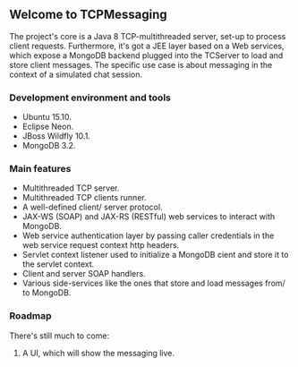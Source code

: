 ## Welcome to TCPMessaging

The project's core is a Java 8 TCP-multithreaded server, set-up to process client requests. 
Furthermore, it's got a JEE layer based on a Web services, which expose a MongoDB backend plugged into the TCServer to load and store client messages.
The specific use case is about messaging in the context of a simulated chat session.

### Development environment and tools
- Ubuntu 15.10.
- Eclipse Neon.
- JBoss Wildfly 10.1.
- MongoDB 3.2.

### Main features
- Multithreaded TCP server.
- Multithreaded TCP clients runner.
- A well-defined client/ server protocol.
- JAX-WS (SOAP) and JAX-RS (RESTful) web services to interact with MongoDB.
- Web service authentication layer by passing caller credentials in the web service request context http headers.
- Servlet context listener used to initialize a MongoDB cient and store it to the servlet context.
- Client and server SOAP handlers.
- Various side-services like the ones that store and load messages from/ to MongoDB.

### Roadmap

There's still much to come:
1. A UI, which will show the messaging live.
